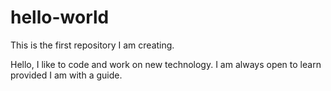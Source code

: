 # hello-world
This is the first repository I am creating. 

Hello, I like to code and work on new technology.
I am always open to learn provided I am with a guide.
